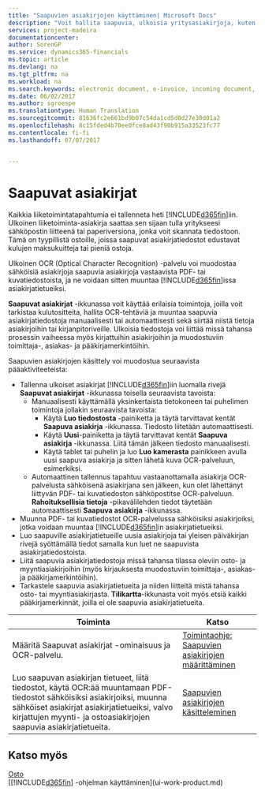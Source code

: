 ```yaml
---
title: "Saapuvien asiakirjojen käyttäminen| Microsoft Docs"
description: "Voit hallita saapuvia, ulkoisia yritysasiakirjoja, kuten maksukuitteja tai PDF-tiedostoja, hallita OCR-tehtäviä ja muuntaa tiedostoja sähköisiksi asiakirjoiksi ja tietueiksi Financialsissa."
services: project-madeira
documentationcenter: 
author: SorenGP
ms.service: dynamics365-financials
ms.topic: article
ms.devlang: na
ms.tgt_pltfrm: na
ms.workload: na
ms.search.keywords: electronic document, e-invoice, incoming document, OCR, ecommerce, document exchange, import invoice
ms.date: 06/02/2017
ms.author: sgroespe
ms.translationtype: Human Translation
ms.sourcegitcommit: 81636fc2e661bd9b07c54da1cd5d0d27e30d01a2
ms.openlocfilehash: 8c15fded4b70ee0fce8ad43f90b915a33523fc77
ms.contentlocale: fi-fi
ms.lasthandoff: 07/07/2017


---
```

# <a name="incoming-documents"></a>Saapuvat asiakirjat
Kaikkia liiketoimintatapahtumia ei tallenneta heti [!INCLUDE[d365fin](includes/d365fin_md.md)]iin. Ulkoinen liiketoiminta-asiakirja saattaa sen sijaan tulla yritykseesi sähköpostin liitteenä tai paperiversiona, jonka voit skannata tiedostoon. Tämä on tyypillistä ostoille, joissa saapuvat asiakirjatiedostot edustavat kulujen maksukuitteja tai pieniä ostoja.

Ulkoinen OCR (Optical Character Recognition) -palvelu voi muodostaa sähköisiä asiakirjoja saapuvia asiakirjoja vastaavista PDF- tai kuvatiedostoista, ja ne voidaan sitten muuntaa [!INCLUDE[d365fin](includes/d365fin_md.md)]issa asiakirjatietueiksi.

**Saapuvat asiakirjat** -ikkunassa voit käyttää erilaisia toimintoja, joilla voit tarkistaa kulutositteita, hallita OCR-tehtäviä ja muuntaa saapuvia asiakirjatiedostoja manuaalisesti tai automaattisesti sekä siirtää niistä tietoja asiakirjoihin tai kirjanpitoriveille. Ulkoisia tiedostoja voi liittää missä tahansa prosessin vaiheessa myös kirjattuihin asiakirjoihin ja muodostuviin toimittaja-, asiakas- ja pääkirjamerkintöihin.

Saapuvien asiakirjojen käsittely voi muodostua seuraavista pääaktiviteeteista:

* Tallenna ulkoiset asiakirjat [!INCLUDE[d365fin](includes/d365fin_md.md)]iin luomalla rivejä **Saapuvat asiakirjat** -ikkunassa toisella seuraavista tavoista:
  * Manuaalisesti käyttämällä yksinkertaista tietokoneen tai puhelimen toimintoja jollakin seuraavista tavoista:
    * Käytä **Luo tiedostosta** -painiketta ja täytä tarvittavat kentät **Saapuva asiakirja** -ikkunassa. Tiedosto liitetään automaattisesti.  
    * Käytä **Uusi**-painiketta ja täytä tarvittavat kentät **Saapuva asiakirja** -ikkunassa. Liitä tämän jälkeen tiedosto manuaalisesti.
    * Käytä tablet tai puhelin ja luo **Luo kamerasta** painikkeen avulla uusi saapuva asiakirja ja sitten lähetä kuva OCR-palveluun, esimerkiksi.
  * Automaattinen tallennus tapahtuu vastaanottamalla asiakirja OCR-palvelusta sähköisenä asiakirjana sen jälkeen, kun olet lähettänyt liittyvän PDF- tai kuvatiedoston sähköpostitse OCR-palveluun. **Rahoituksellisia tietoja** -pikavälilehden tiedot täytetään automaattisesti **Saapuva asiakirja** -ikkunassa.
* Muunna PDF- tai kuvatiedostot OCR-palvelussa sähköisiksi asiakirjoiksi, jotka voidaan muuntaa [!INCLUDE[d365fin](includes/d365fin_md.md)]in asiakirjatietueiksi.
* Luo saapuville asiakirjatietueille uusia asiakirjoja tai yleisen päiväkirjan rivejä syöttämällä tiedot samalla kun luet ne saapuvista asiakirjatiedostoista.
* Liitä saapuvia asiakirjatiedostoja missä tahansa tilassa oleviin osto- ja myyntiasiakirjoihin (myös kirjauksesta muodostuviin toimittaja-, asiakas- ja pääkirjamerkintöihin).
* Tarkastele saapuvia asiakirjatietueita ja niiden liitteitä mistä tahansa osto- tai myyntiasiakirjasta. **Tilikartta**-ikkunasta voit myös etsiä kaikki pääkirjamerkinnät, joilla ei ole saapuvia asiakirjatietueita.

| Toiminta | Katso |
| --- | --- |
| Määritä Saapuvat asiakirjat -ominaisuus ja OCR-palvelu. |[Toimintaohje: Saapuvien asiakirjojen määrittäminen](across-how-setup-income-documents.md) |
| Luo saapuvan asiakirjan tietueet, liitä tiedostot, käytä OCR:ää muuntamaan PDF-tiedostot sähköisiksi asiakirjoiksi, muunna sähköiset asiakirjat asiakirjatietueiksi, valvo kirjattujen myynti- ja ostoasiakirjojen saapuvia asiakirjatietueita. |[Saapuvien asiakirjojen käsitteleminen](across-process-income-documents.md) |

## <a name="see-also"></a>Katso myös
[Osto](purchasing-manage-purchasing.md)  
[[!INCLUDE[d365fin](includes/d365fin_md.md)] -ohjelman käyttäminen](ui-work-product.md)


